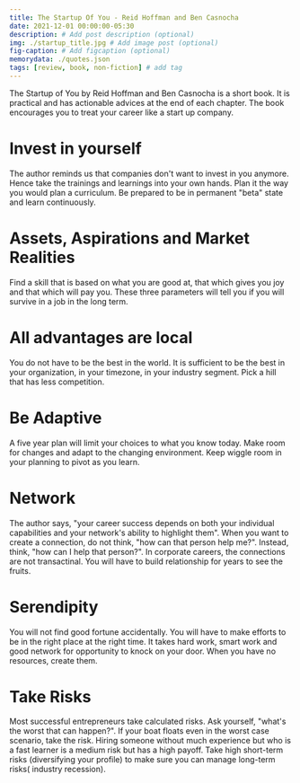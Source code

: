 ```yaml
---
title: The Startup Of You - Reid Hoffman and Ben Casnocha
date: 2021-12-01 00:00:00-05:30
description: # Add post description (optional)
img: ./startup_title.jpg # Add image post (optional)
fig-caption: # Add figcaption (optional)
memorydata: ./quotes.json
tags: [review, book, non-fiction] # add tag
---
```


The Startup of You by Reid Hoffman and Ben Casnocha is a short book. It is practical and has actionable advices at the end of each chapter. The book encourages you to treat your career like a start up company. 

# Invest in yourself
The author reminds us that companies don't want to invest in you anymore. Hence take the trainings and learnings into your own hands. Plan it the way you would plan a curriculum. Be prepared to be in permanent "beta" state and learn continuously. 

# Assets, Aspirations and Market Realities
Find a skill that is based on what you are good at, that which gives you joy and that which will pay you. These three parameters will tell you if you will survive in a job in the long term.

# All advantages are local
You do not have to be the best in the world. It is sufficient to be the best in your organization, in your timezone, in your industry segment. Pick a hill that has less competition. 

# Be Adaptive
A five year plan will limit your choices to what you know today. Make room for changes and adapt to the changing environment. Keep wiggle room in your planning to pivot as you learn. 

# Network
The author says, "your career success depends on both your individual capabilities and your network's ability to highlight them". When you want to create a connection, do not think, "how can that person help me?". Instead, think, "how can I help that person?". In corporate careers, the connections are not transactinal. You will have to build relationship for years to see the fruits. 

# Serendipity 
You will not find good fortune accidentally. You will have to make efforts to be in the right place at the right time. It takes hard work, smart work and good network for opportunity to knock on your door. When you have no resources, create them. 

# Take Risks
Most successful entrepreneurs take calculated risks. Ask yourself, "what's the worst that can happen?". If your boat floats even in the worst case scenario, take the risk. Hiring someone without much experience but who is a fast learner is a medium risk but has a high payoff. Take high short-term risks (diversifying your profile) to make sure you can manage long-term risks( industry recession).